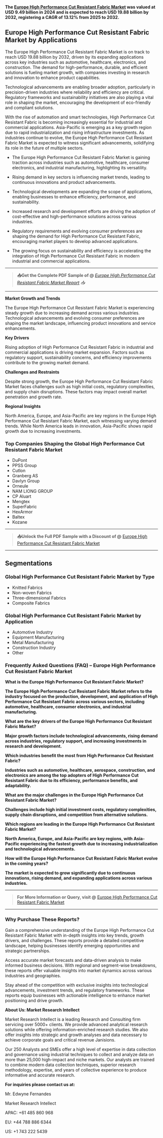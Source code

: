 <p><strong>The <a href="https://www.marketresearchintellect.com/download-sample/?rid=931415&amp;utm_source=Pulse-April-Europe&amp;utm_medium=852">Europe High Performance Cut Resistant Fabric Market</a> was valued at USD 9.49 billion in 2024 and is expected to reach USD 19.88 billion by 2032, registering a CAGR of 13.12% from 2025 to 2032.</strong></p><h2>Europe High Performance Cut Resistant Fabric Market by Applications&nbsp;</h2><p><p>The Europe High Performance Cut Resistant Fabric Market is on track to reach USD 19.88 billion by 2032, driven by its expanding applications across key industries such as automotive, healthcare, electronics, and construction. The demand for high-performance, durable, and efficient solutions is fueling market growth, with companies investing in research and innovation to enhance product capabilities.</p><p>Technological advancements are enabling broader adoption, particularly in precision-driven industries where reliability and efficiency are critical. Regulatory frameworks and sustainability initiatives are also playing a vital role in shaping the market, encouraging the development of eco-friendly and compliant solutions.</p><p>With the rise of automation and smart technologies, High Performance Cut Resistant Fabric is becoming increasingly essential for industrial and commercial applications. Asia-Pacific is emerging as a key growth region due to rapid industrialization and rising infrastructure investments. As industries continue to evolve, the Europe High Performance Cut Resistant Fabric Market is expected to witness significant advancements, solidifying its role in the future of multiple sectors.</p></p><ul><li><p>The Europe High Performance Cut Resistant Fabric Market is gaining traction across industries such as automotive, healthcare, consumer electronics, and industrial manufacturing, highlighting its versatility.</p></li><li><p>Rising demand in key sectors is influencing market trends, leading to continuous innovations and product advancements.</p></li><li><p>Technological developments are expanding the scope of applications, enabling businesses to enhance efficiency, performance, and sustainability.</p></li><li><p>Increased research and development efforts are driving the adoption of cost-effective and high-performance solutions across various industries.</p></li><li><p>Regulatory requirements and evolving consumer preferences are shaping the demand for High Performance Cut Resistant Fabric, encouraging market players to develop advanced applications.</p></li><li><p>The growing focus on sustainability and efficiency is accelerating the integration of High Performance Cut Resistant Fabric in modern industrial and commercial applications.</p></li></ul><hr /><blockquote><p><strong><span class="font-[700]">📥Get the Complete PDF Sample of @ </span></strong><em><span class="font-[700]"><a href="https://www.marketresearchintellect.com/download-sample/?rid=931415&amp;utm_source=Pulse-April-Europe&amp;utm_medium=852" target="_blank" data-tracking-control-name="article-ssr-frontend-pulse_little-text-block" data-tracking-will-navigate="" data-test-link="">Europe High Performance Cut Resistant Fabric Market Report</a>&nbsp;📥</span></em></p></blockquote><hr /><p class="" data-start="77" data-end="360"><strong data-start="77" data-end="105">Market Growth and Trends</strong></p><p class="" data-start="77" data-end="360">The Europe High Performance Cut Resistant Fabric Market is experiencing steady growth due to increasing demand across various industries. Technological advancements and evolving consumer preferences are shaping the market landscape, influencing product innovations and service enhancements.</p><p class="" data-start="362" data-end="606"><strong data-start="362" data-end="377">Key Drivers</strong></p><p class="" data-start="362" data-end="606">Rising adoption of High Performance Cut Resistant Fabric in industrial and commercial applications is driving market expansion. Factors such as regulatory support, sustainability concerns, and efficiency improvements contribute to the growing market demand.</p><p class="" data-start="608" data-end="849"><strong data-start="608" data-end="637">Challenges and Restraints</strong></p><p class="" data-start="608" data-end="849">Despite strong growth, the Europe High Performance Cut Resistant Fabric Market faces challenges such as high initial costs, regulatory complexities, and supply chain disruptions. These factors may impact overall market penetration and growth rate.</p><p class="" data-start="851" data-end="1095"><strong data-start="851" data-end="872">Regional Insights</strong></p><p class="" data-start="851" data-end="1095">North America, Europe, and Asia-Pacific are key regions in the Europe High Performance Cut Resistant Fabric Market, each witnessing varying demand trends. While North America leads in innovation, Asia-Pacific shows rapid growth due to increasing investments.</p><p><h3>Top Companies Shaping the Global High Performance Cut Resistant Fabric Market </h3><ul><li>DuPont</li><li>PPSS Group</li><li>Cutlon</li><li>Granberg AS</li><li>Davlyn Group</li><li>Orneule</li><li>NAM LIONG GROUP</li><li>CP Aluart</li><li>Mengtex</li><li>SuperFabric</li><li>HexArmor</li><li>Baltex</li><li>Kozane</li></ul></p><hr /><blockquote><p><strong>📥Unlock the Full PDF Sample with a Discount of @</strong> <a href="https://www.marketresearchintellect.com/ask-for-discount/?rid=931415&amp;utm_source=Pulse-April-Europe&amp;utm_medium=852">Europe High Performance Cut Resistant Fabric Market</a></p></blockquote><hr /><p><h2>Segmentations</h2><h3>Global High Performance Cut Resistant Fabric Market by Type</h3><ul><li>Knitted Fabrics</li><li>Non-woven Fabrics</li><li>Three-dimensional Fabrics</li><li>Composite Fabrics</li></ul><h3>Global High Performance Cut Resistant Fabric Market by Application</h3><ul><li>Automotive Industry</li><li>Equipment Manufacturing</li><li>Metal Manufacturing</li><li>Construction Industry</li><li>Other</li></ul></p><h3><strong>Frequently Asked Questions (FAQ) &ndash; Europe High Performance Cut Resistant Fabric Market</strong></h3><p><strong>What is the Europe High Performance Cut Resistant Fabric Market?</strong></p><p><strong>The Europe High Performance Cut Resistant Fabric Market refers to the industry focused on the production, development, and application of High Performance Cut Resistant Fabric across various sectors, including automotive, healthcare, consumer electronics, and industrial manufacturing.</strong></p><p><strong>What are the key drivers of the Europe High Performance Cut Resistant Fabric Market?</strong></p><p><strong>Major growth factors include technological advancements, rising demand across industries, regulatory support, and increasing investments in research and development.</strong></p><p><strong>Which industries benefit the most from High Performance Cut Resistant Fabric?</strong></p><p><strong>Industries such as automotive, healthcare, aerospace, construction, and electronics are among the top adopters of High Performance Cut Resistant Fabric due to its efficiency, performance benefits, and adaptability.</strong></p><p><strong>What are the major challenges in the Europe High Performance Cut Resistant Fabric Market?</strong></p><p><strong>Challenges include high initial investment costs, regulatory complexities, supply chain disruptions, and competition from alternative solutions.</strong></p><p><strong>Which regions are leading in the Europe High Performance Cut Resistant Fabric Market?</strong></p><p><strong>North America, Europe, and Asia-Pacific are key regions, with Asia-Pacific experiencing the fastest growth due to increasing industrialization and technological advancements.</strong></p><p><strong>How will the Europe High Performance Cut Resistant Fabric Market evolve in the coming years?</strong></p><p><strong>The market is expected to grow significantly due to continuous innovations, rising demand, and expanding applications across various industries.</strong></p><hr /><blockquote><p><span class="font-[700]"><strong>For More Information or Query, visit&nbsp;@</strong>&nbsp;</span><span class="font-[700]"><a href="https://www.marketresearchintellect.com/product/global-high-performance-cut-resistant-fabric-market/?utm_source=Linkedin&utm_medium=852" target="_blank" data-tracking-control-name="article-ssr-frontend-pulse_little-text-block" data-tracking-will-navigate="" data-test-link="">Europe High Performance Cut Resistant Fabric Market</a></span></p></blockquote><hr /><h3><strong data-start="0" data-end="31">Why Purchase These Reports?</strong></h3><p class="" data-start="35" data-end="297">Gain a comprehensive understanding of the Europe High Performance Cut Resistant Fabric Market with in-depth insights into key trends, growth drivers, and challenges. These reports provide a detailed competitive landscape, helping businesses identify emerging opportunities and strategic partnerships.</p><p class="" data-start="299" data-end="540">Access accurate market forecasts and data-driven analysis to make informed business decisions. With regional and segment-wise breakdowns, these reports offer valuable insights into market dynamics across various industries and geographies.</p><p class="" data-start="542" data-end="784">Stay ahead of the competition with exclusive insights into technological advancements, investment trends, and regulatory frameworks. These reports equip businesses with actionable intelligence to enhance market positioning and drive growth.</p><p><strong><span class="font-[700]">About Us: Market Research Intellect</span></strong></p><p><span class="">Market Research Intellect is a leading Research and Consulting firm servicing over 5000+ clients. We provide advanced analytical research solutions while offering information-enriched research studies.&nbsp;</span>We also offer insights into strategic and growth analyses and data necessary to achieve corporate goals and critical revenue Janisions.</p><p><span class="">Our 250 Analysts and SMEs offer a high level of expertise in data collection and governance using industrial techniques to collect and analyze data on more than 25,000 high-impact and niche markets. Our analysts are trained to combine modern data collection techniques, superior research methodology, expertise, and years of collective experience to produce informative and accurate research.</span></p><p><strong>For inquiries please contact us at:</strong></p><p>Mr. Edwyne Fernandes</p><p>Market Research Intellect</p><p>APAC: +61 485 860 968</p><p>EU: +44 788 886 6344</p><p>US: +1 743 222 5439</p>